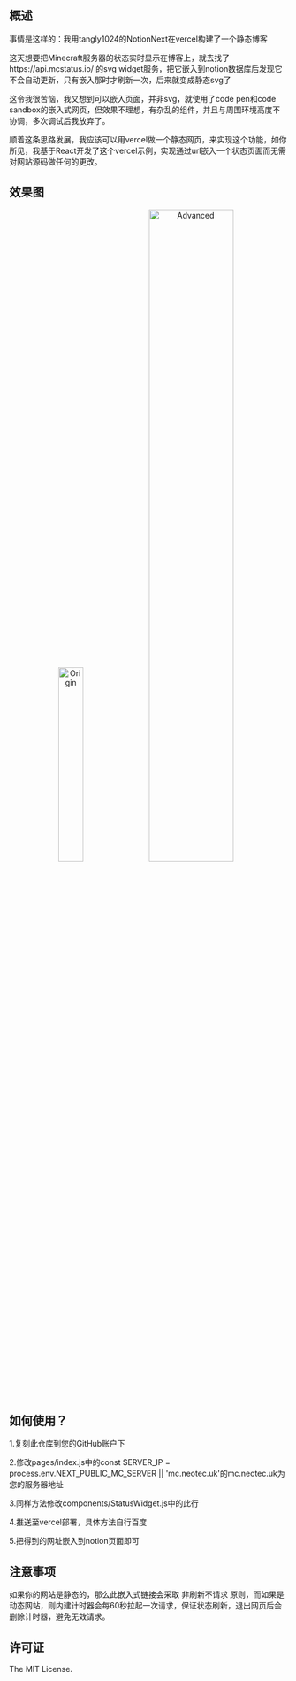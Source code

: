 ## 概述
事情是这样的：我用tangly1024的NotionNext在vercel构建了一个静态博客

这天想要把Minecraft服务器的状态实时显示在博客上，就去找了https://api.mcstatus.io/ 的svg widget服务，把它嵌入到notion数据库后发现它不会自动更新，只有嵌入那时才刷新一次，后来就变成静态svg了

这令我很苦恼，我又想到可以嵌入页面，并非svg，就使用了code pen和code sandbox的嵌入式网页，但效果不理想，有杂乱的组件，并且与周围环境高度不协调，多次调试后我放弃了。

顺着这条思路发展，我应该可以用vercel做一个静态网页，来实现这个功能，如你所见，我基于React开发了这个vercel示例，实现通过url嵌入一个状态页面而无需对网站源码做任何的更改。

## 效果图

<center class ='img'>
<img title="Origin" src="https://github.com/user-attachments/assets/fbbb038c-5e09-4646-b0f5-ac3669f92f15" width="30%">
<img title="Advanced" src="https://github.com/user-attachments/assets/a8f92fb0-26f6-47eb-bf43-50dc45aef377" width="55%">
</center>

## 如何使用？
1.复刻此仓库到您的GitHub账户下

2.修改pages/index.js中的const SERVER_IP = process.env.NEXT_PUBLIC_MC_SERVER || 'mc.neotec.uk'的mc.neotec.uk为您的服务器地址

3.同样方法修改components/StatusWidget.js中的此行

4.推送至vercel部署，具体方法自行百度

5.把得到的网址嵌入到notion页面即可

## 注意事项
如果你的网站是静态的，那么此嵌入式链接会采取 非刷新不请求 原则，而如果是动态网站，则内建计时器会每60秒拉起一次请求，保证状态刷新，退出网页后会删除计时器，避免无效请求。

## 许可证
The MIT License.
